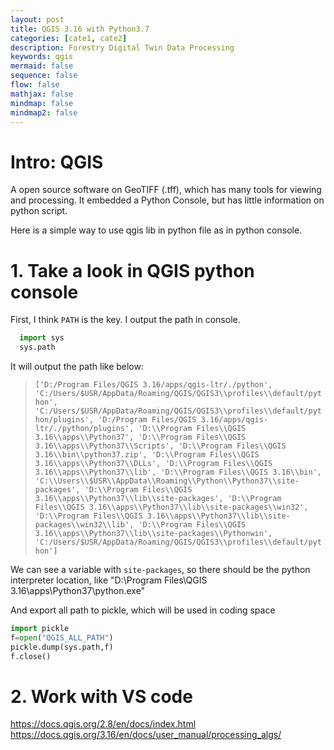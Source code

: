 ```yaml
---
layout: post
title: QGIS 3.16 with Python3.7
categories: [cate1, cate2]
description: Forestry Digital Twin Data Processing
keywords: qgis
mermaid: false
sequence: false
flow: false
mathjax: false
mindmap: false
mindmap2: false
---
```


<!-- https://github.com/Huxpro/huxpro.github.io/issues/353 -->

# Intro: QGIS

A open source software on GeoTIFF (.tff), which has many tools
for viewing and processing. It embedded a Python Console, but has
little information on python script.

Here is a simple way to use qgis lib in python file as in python 
console.

# 1. Take a look in QGIS python console

First, I think `PATH` is the key. I output the path in console.

```python
  import sys
  sys.path
```

It will output the path like below:

> ```['D:/Program Files/QGIS 3.16/apps/qgis-ltr/./python', 'C:/Users/$USR/AppData/Roaming/QGIS/QGIS3\\profiles\\default/python', 'C:/Users/$USR/AppData/Roaming/QGIS/QGIS3\\profiles\\default/python/plugins', 'D:/Program Files/QGIS 3.16/apps/qgis-ltr/./python/plugins', 'D:\\Program Files\\QGIS 3.16\\apps\\Python37', 'D:\\Program Files\\QGIS 3.16\\apps\\Python37\\Scripts', 'D:\\Program Files\\QGIS 3.16\\bin\\python37.zip', 'D:\\Program Files\\QGIS 3.16\\apps\\Python37\\DLLs', 'D:\\Program Files\\QGIS 3.16\\apps\\Python37\\lib', 'D:\\Program Files\\QGIS 3.16\\bin', 'C:\\Users\\$USR\\AppData\\Roaming\\Python\\Python37\\site-packages', 'D:\\Program Files\\QGIS 3.16\\apps\\Python37\\lib\\site-packages', 'D:\\Program Files\\QGIS 3.16\\apps\\Python37\\lib\\site-packages\\win32', 'D:\\Program Files\\QGIS 3.16\\apps\\Python37\\lib\\site-packages\\win32\\lib', 'D:\\Program Files\\QGIS 3.16\\apps\\Python37\\lib\\site-packages\\Pythonwin', 'C:/Users/$USR/AppData/Roaming/QGIS/QGIS3\\profiles\\default/python'] ```

We can see a variable with `site-packages`, so there should be the python interpreter location, like "D:\Program Files\QGIS 3.16\apps\Python37\python.exe"

And export all path to pickle, which will be used in coding space
```python
import pickle
f=open("QGIS_ALL_PATH")
pickle.dump(sys.path,f)
f.close()
```

# 2. Work with VS code
https://docs.qgis.org/2.8/en/docs/index.html
https://docs.qgis.org/3.16/en/docs/user_manual/processing_algs/

